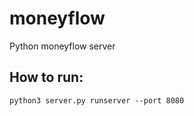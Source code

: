 # moneyflow
Python moneyflow server

How to run:
-------------
`python3 server.py runserver --port 8080`
